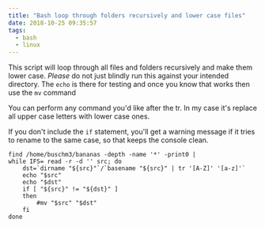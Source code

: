 ```yaml
---
title: "Bash loop through folders recursively and lower case files"
date: 2018-10-25 09:35:57
tags:
  - bash
  - linux
---
```


This script will loop through all files and folders recursively and make them lower case. _Please_ do not just blindly run this against your intended directory. The `echo` is there for testing and once you know that works then use the `mv` command

You can perform any command you'd like after the tr. In my case it's replace all upper case letters with lower case ones.

If you don't include the `if` statement, you'll get a warning message if it tries to rename to the same case, so that keeps the console clean.

```
find /home/buschm3/bananas -depth -name '*' -print0 |
while IFS= read -r -d '' src; do
    dst=`dirname "${src}"`/`basename "${src}" | tr '[A-Z]' '[a-z]'`
    echo "$src"
    echo "$dst"
    if [ "${src}" != "${dst}" ]
    then
        #mv "$src" "$dst"
    fi
done
```
